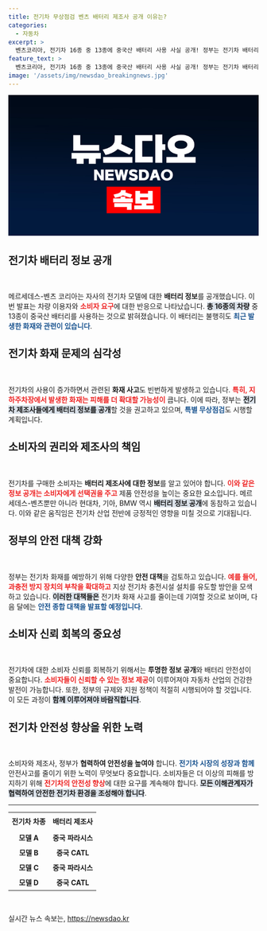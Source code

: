```yaml
---
title: 전기차 무상점검 벤츠 배터리 제조사 공개 이유는?
categories:
  - 자동차
excerpt: >
  벤츠코리아, 전기차 16종 중 13종에 중국산 배터리 사용 사실 공개! 정부는 전기차 배터리 정보 공개와 특별 무상점검을 권고하며, 화재 안전 대책을 마련 중입니다. 소비자들의 불안이 커지는 가운데, 더욱 신뢰할 수 있는 전기차 환경 조성을 위한 움직임이 필요합니다.
feature_text: >
  벤츠코리아, 전기차 16종 중 13종에 중국산 배터리 사용 사실 공개! 정부는 전기차 배터리 정보 공개와 특별 무상점검을 권고하며, 화재 안전 대책을 마련 중입니다. 소비자들의 불안이 커지는 가운데, 더욱 신뢰할 수 있는 전기차 환경 조성을 위한 움직임이 필요합니다.
image: '/assets/img/newsdao_breakingnews.jpg'
---
```


<p><img src="/assets/img/newsdao_breakingnews.jpg" alt="koreaapp 속보" /></p>

<h2 data-ke-size="size26">전기차 배터리 정보 공개</h2>

<p data-ke-size="size16">&nbsp;</p>

<p>메르세데스-벤츠 코리아는 자사의 전기차 모델에 대한 <b>배터리 정보</b>를 공개했습니다. 이번 발표는 차량 이용자와 <b><span style="color: #ee2323;">소비자 요구</span></b>에 대한 반응으로 나타났습니다. <b><span style="background-color: #21538527;">총 16종의 차량</span></b> 중 13종이 중국산 배터리를 사용하는 것으로 밝혀졌습니다. 이 배터리는 불행히도 <b><span style="color: #1a5490;">최근 발생한 화재와 관련이 있습니다</span></b>.</p>

<h2 data-ke-size="size26">전기차 화재 문제의 심각성</h2>

<p data-ke-size="size16">&nbsp;</p>

<p>전기차의 사용이 증가하면서 관련된 <b>화재 사고</b>도 빈번하게 발생하고 있습니다. <b><span style="color: #ee2323;">특히, 지하주차장에서 발생한 화재는 피해를 더 확대할 가능성이</span></b> 큽니다. 이에 따라, 정부는 <b><span style="background-color: #21538527;">전기차 제조사들에게 배터리 정보를 공개</span></b>할 것을 권고하고 있으며, <b><span style="color: #1a5490;">특별 무상점검</span></b>도 시행할 계획입니다. </p>

<h2 data-ke-size="size26">소비자의 권리와 제조사의 책임</h2>

<p data-ke-size="size16">&nbsp;</p>

<p>전기차를 구매한 소비자는 <b>배터리 제조사에 대한 정보</b>를 알고 있어야 합니다. <b><span style="color: #ee2323;">이와 같은 정보 공개는 소비자에게 선택권을 주고</span></b> 제품 안전성을 높이는 중요한 요소입니다. 메르세데스-벤츠뿐만 아니라 현대차, 기아, BMW 역시 <b><span style="background-color: #21538527;">배터리 정보 공개</span></b>에 동참하고 있습니다. 이와 같은 움직임은 전기차 산업 전반에 긍정적인 영향을 미칠 것으로 기대됩니다.</p>

<h2 data-ke-size="size26">정부의 안전 대책 강화</h2>

<p data-ke-size="size16">&nbsp;</p>

<p>정부는 전기차 화재를 예방하기 위해 다양한 <b>안전 대책</b>을 검토하고 있습니다. <b><span style="color: #ee2323;">예를 들어, 과충전 방지 장치의 부착을 확대하고</span></b> 지상 전기차 충전시설 설치를 유도할 방안을 모색하고 있습니다. <b><span style="background-color: #21538527;">이러한 대책들은</span></b> 전기차 화재 사고를 줄이는데 기여할 것으로 보이며, 다음 달에는 <b><span style="color: #1a5490;">안전 종합 대책을 발표할 예정입니다</span></b>.</p>

<h2 data-ke-size="size26">소비자 신뢰 회복의 중요성</h2>

<p data-ke-size="size16">&nbsp;</p>

<p>전기차에 대한 소비자 신뢰를 회복하기 위해서는 <b>투명한 정보 공개</b>와 배터리 안전성이 중요합니다. <b><span style="color: #ee2323;">소비자들이 신뢰할 수 있는 정보 제공</span></b>이 이루어져야 자동차 산업의 건강한 발전이 가능합니다. 또한, 정부의 규제와 지원 정책이 적절히 시행되어야 할 것입니다. 이 모든 과정이 <b><span style="background-color: #21538527;">함께 이루어져야 바람직합니다</span></b>.</p>

<h2 data-ke-size="size26">전기차 안전성 향상을 위한 노력</h2>

<p data-ke-size="size16">&nbsp;</p>

<p>소비자와 제조사, 정부가 <b>협력하여 안전성을 높여야</b> 합니다. <b><span style="color: #1a5490;">전기차 시장의 성장과 함께</span></b> 안전사고를 줄이기 위한 노력이 무엇보다 중요합니다. 소비자들은 더 이상의 피해를 방지하기 위해 <b><span style="color: #ee2323;">전기차의 안전성 향상</span></b>에 대한 요구를 계속해야 합니다. <b><span style="background-color: #21538527;">모든 이해관계자가 협력하여 안전한 전기차 환경을 조성해야 합니다</span></b>.</p>

<hr>

<table style="width: 100%">
  <tr>
    <td style="text-align: center; height: 30px;"><b>전기차 차종</b></td>
    <td style="text-align: center; height: 30px;"><b>배터리 제조사</b></td>
  </tr>
  <tr>
    <td style="text-align: center; height: 25px;"><b>모델 A</b></td>
    <td style="text-align: center; height: 25px;"><b>중국 파라시스</b></td>
  </tr>
  <tr>
    <td style="text-align: center; height: 25px;"><b>모델 B</b></td>
    <td style="text-align: center; height: 25px;"><b>중국 CATL</b></td>
  </tr>
  <tr>
    <td style="text-align: center; height: 25px;"><b>모델 C</b></td>
    <td style="text-align: center; height: 25px;"><b>중국 파라시스</b></td>
  </tr>
  <tr>
    <td style="text-align: center; height: 25px;"><b>모델 D</b></td>
    <td style="text-align: center; height: 25px;"><b>중국 CATL</b></td>
  </tr>
</table>

<p data-ke-size="size16">&nbsp;</p>
실시간 뉴스 속보는, <a href="https://newsdao.kr" rel="dofollow">https://newsdao.kr</a>


